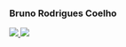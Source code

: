 ### Bruno Rodrigues Coelho

<p align="left">
  <a href="https://www.instagram.com/brkoelho/" alt="Instagram">
    <img src="https://img.shields.io/badge/-Instagram-65EAA7?style=for-the-badge&logo=Instagram&logoColor=FFFFFF&link=https://www.instagram.com/dev_steph/"/>
  </a>
  <a href="https://www.linkedin.com/in/brkoelho/" alt="Linkedin">
    <img src="https://img.shields.io/badge/-Linkedin-8A65B5?style=for-the-badge&logo=Linkedin&logoColor=FFFFFF&link=https://www.linkedin.com/in/stephanie-augusta-lopes-cardoso/"/>
  </a>
</p>

